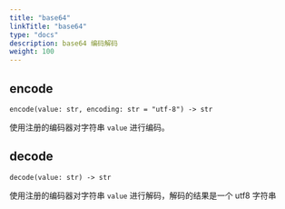 ```yaml
---
title: "base64"
linkTitle: "base64"
type: "docs"
description: base64 编码解码
weight: 100
---
```


## encode

`encode(value: str, encoding: str = "utf-8") -> str`

使用注册的编码器对字符串 `value` 进行编码。

## decode

`decode(value: str) -> str`

使用注册的编码器对字符串 `value` 进行解码，解码的结果是一个 utf8 字符串
